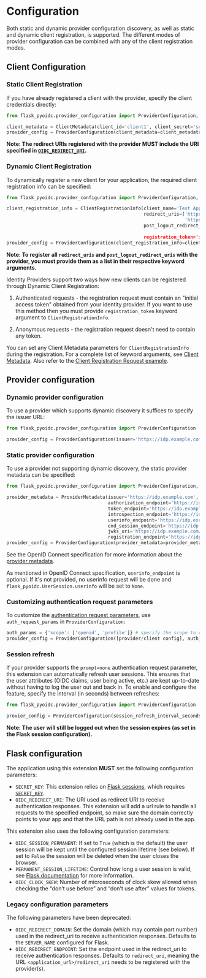 # Configuration

Both static and dynamic provider configuration discovery, as well as static and dynamic client registration, is
supported. The different modes of provider configuration can be combined with any of the client registration modes.

## Client Configuration

### Static Client Registration

If you have already registered a client with the provider, specify the client credentials directly:
```python
from flask_pyoidc.provider_configuration import ProviderConfiguration, ClientMetadata

client_metadata = ClientMetadata(client_id='client1', client_secret='secret1')
provider_config = ProviderConfiguration(client_metadata=client_metadata, [provider_configuration])
```

**Note: The redirect URIs registered with the provider MUST include the URI specified in
[`OIDC_REDIRECT_URI`](#flask-configuration).**


### Dynamic Client Registration

To dynamically register a new client for your application, the required client registration info can be specified:

```python
from flask_pyoidc.provider_configuration import ProviderConfiguration, ClientRegistrationInfo

client_registration_info = ClientRegistrationInfo(client_name='Test App', contacts=['dev@example.com'],
                                                  redirect_uris=['https://client.example.com/redirect',
                                                                 'https://client.example.com/redirect2'],
                                                  post_logout_redirect_uris=['https://client.example.com/logout',
                                                                             'https://client.example.com/logout2]
                                                  registration_token='initial_access_token')
provider_config = ProviderConfiguration(client_registration_info=client_registration_info, [provider_configuration])
```

**Note: To register all `redirect_uris` and `post_logout_redirect_uris` with the provider,
you must provide them as a list in their respective keyword arguments.**

Identity Providers support two ways how new clients can be registered through Dynamic Client Registration:

1. Authenticated requests - the registration request must contain an "initial access token" obtained from your
identity provider.
If you want to use this method then you must provide `registration_token` keyword argument to `ClientRegistrationInfo`.

2. Anonymous requests - the registration request doesn't need to contain any token.

You can set any Client Metadata parameters for `ClientRegistrationInfo` during the registration. For a complete list of
keyword arguments, see [Client Metadata](https://openid.net/specs/openid-connect-registration-1_0.html#ClientMetadata).
Also refer to the
[Client Registration Request example](https://openid.net/specs/openid-connect-registration-1_0.html#RegistrationRequest).

## Provider configuration

### Dynamic provider configuration

To use a provider which supports dynamic discovery it suffices to specify the issuer URL:
```python
from flask_pyoidc.provider_configuration import ProviderConfiguration

provider_config = ProviderConfiguration(issuer='https://idp.example.com', [client configuration])
```

### Static provider configuration

To use a provider not supporting dynamic discovery, the static provider metadata can be specified:
```python
from flask_pyoidc.provider_configuration import ProviderConfiguration, ProviderMetadata

provider_metadata = ProviderMetadata(issuer='https://idp.example.com',
                                     authorization_endpoint='https://idp.example.com/auth',
                                     token_endpoint='https://idp.example.com/token',
                                     introspection_endpoint='https://idp.example.com/introspect',
                                     userinfo_endpoint='https://idp.example.com/userinfo',
                                     end_session_endpoint='https://idp.example.com/logout',
                                     jwks_uri='https://idp.example.com/certs',
                                     registration_endpoint='https://idp.example.com/registration')
provider_config = ProviderConfiguration(provider_metadata=provider_metadata, [client configuration])
```

See the OpenID Connect specification for more information about the
[provider metadata](https://openid.net/specs/openid-connect-discovery-1_0.html#ProviderMetadata).

As mentioned in OpenID Connect specification, `userinfo_endpoint` is optional. If it's not provided, no userinfo
request will be done and `flask_pyoidc.UserSession.userinfo` will be set to `None`.  

### Customizing authentication request parameters
To customize the [authentication request parameters](https://openid.net/specs/openid-connect-core-1_0.html#AuthRequest),
use `auth_request_params` in `ProviderConfiguration`:
```python
auth_params = {'scope': ['openid', 'profile']} # specify the scope to request
provider_config = ProviderConfiguration([provider/client config], auth_request_params=auth_params)
```

### Session refresh

If your provider supports the `prompt=none` authentication request parameter, this extension can automatically refresh
user sessions. This ensures that the user attributes (OIDC claims, user being active, etc.) are kept up-to-date without
having to log the user out and back in. To enable and configure the feature, specify the interval (in seconds) between
refreshes:
```python
from flask_pyoidc.provider_configuration import ProviderConfiguration

provier_config = ProviderConfiguration(session_refresh_interval_seconds=1800, [provider/client config])
```

**Note: The user will still be logged out when the session expires (as set in the Flask session configuration).**

## Flask configuration

The application using this extension **MUST** set the following configuration parameters:

* `SECRET_KEY`: This extension relies on [Flask sessions](https://flask.palletsprojects.com/en/2.0.x/quickstart/#sessions), which
   requires [`SECRET_KEY`](https://flask.palletsprojects.com/en/2.0.x/config/#builtin-configuration-values).
* `OIDC_REDIRECT_URI`: The URI used as redirect URI to receive authentication responses. This extension will add a url
   rule to handle all requests to the specified endpoint, so make sure the domain correctly points to your app and that
   the URL path is not already used in the app.

This extension also uses the following configuration parameters:
* `OIDC_SESSION_PERMANENT`: If set to `True` (which is the default) the user session will be kept until the configured
  session lifetime (see below). If set to `False` the session will be deleted when the user closes the browser.
* `PERMANENT_SESSION_LIFETIME`: Control how long a user session is valid, see
  [Flask documentation](https://flask.palletsprojects.com/en/2.0.x/config/#PERMANENT_SESSION_LIFETIME) for more information.
* `OIDC_CLOCK_SKEW`: Number of microseconds of clock skew allowed when checking the “don’t use before” and “don’t use after” values for tokens.

### Legacy configuration parameters
The following parameters have been deprecated:
* `OIDC_REDIRECT_DOMAIN`: Set the domain (which may contain port number) used in the redirect_uri to receive
  authentication responses. Defaults to the `SERVER_NAME` configured for Flask.
* `OIDC_REDIRECT_ENDPOINT`: Set the endpoint used in the redirect_uri to receive authentication responses. Defaults to
  `redirect_uri`, meaning the URL `<application_url>/redirect_uri` needs to be registered with the provider(s).
